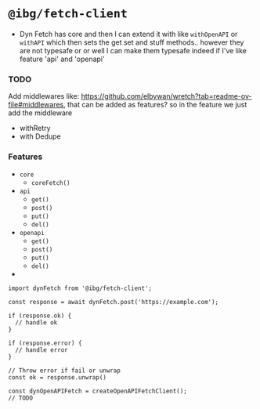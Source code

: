 # `@ibg/fetch-client`

- Dyn Fetch has core and then I can extend it with like `withOpenAPI` or `withAPI`
  which then sets the get set and stuff methods.. however they are not typesafe or
  or well I can make them typesafe indeed if I've like feature 'api' and 'openapi'

### TODO
Add middlewares like: https://github.com/elbywan/wretch?tab=readme-ov-file#middlewares,
that can be added as features? so in the feature we just add the middleware
- withRetry
- with Dedupe

### Features

- `core`
  - `coreFetch()`
- `api`
  - `get()`
  - `post()`
  - `put()`
  - `del()`
- `openapi`
  - `get()`
  - `post()`
  - `put()`
  - `del()`
-

```
import dynFetch from '@ibg/fetch-client';

const response = await dynFetch.post('https://example.com');

if (response.ok) {
  // handle ok
}

if (response.error) {
  // handle error
}

// Throw error if fail or unwrap
const ok = response.unwrap()

const dynOpenAPIFetch = createOpenAPIFetchClient();
// TODO




```
